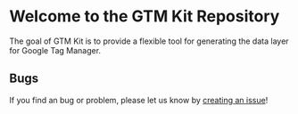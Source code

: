 # Welcome to the GTM Kit Repository

The goal of GTM Kit is to provide a flexible tool for generating the data layer for Google Tag Manager.

## Bugs ##
If you find an bug or problem, please let us know by [creating an issue](https://github.com/tlamedia/gtm-kit/issues?state=open)!
